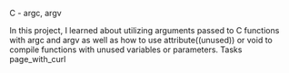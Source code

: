 C - argc, argv



In this project, I learned about utilizing arguments passed to C functions with argc and argv as well as how to use attribute((unused)) or void to compile functions with unused variables or parameters. Tasks page_with_curl
